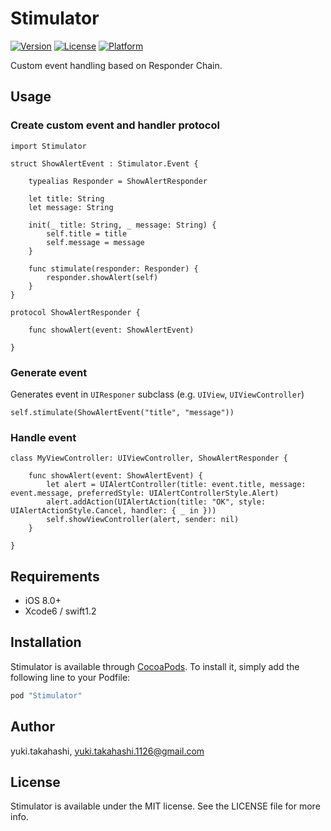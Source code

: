# Stimulator

[![Version](https://img.shields.io/cocoapods/v/Stimulator.svg?style=flat)](http://cocoapods.org/pods/Stimulator)
[![License](https://img.shields.io/cocoapods/l/Stimulator.svg?style=flat)](http://cocoapods.org/pods/Stimulator)
[![Platform](https://img.shields.io/cocoapods/p/Stimulator.svg?style=flat)](http://cocoapods.org/pods/Stimulator)

Custom event handling based on Responder Chain.

## Usage

### Create custom event and handler protocol

```
import Stimulator

struct ShowAlertEvent : Stimulator.Event {

    typealias Responder = ShowAlertResponder

    let title: String
    let message: String

    init(_ title: String, _ message: String) {
        self.title = title
        self.message = message
    }

    func stimulate(responder: Responder) {
        responder.showAlert(self)
    }
}

protocol ShowAlertResponder {

    func showAlert(event: ShowAlertEvent)

}
``` 

### Generate event

Generates event in `UIResponer` subclass (e.g. `UIView`, `UIViewController`)

```
self.stimulate(ShowAlertEvent("title", "message"))
```

### Handle event

```
class MyViewController: UIViewController, ShowAlertResponder {
        
    func showAlert(event: ShowAlertEvent) {
        let alert = UIAlertController(title: event.title, message: event.message, preferredStyle: UIAlertControllerStyle.Alert)
        alert.addAction(UIAlertAction(title: "OK", style: UIAlertActionStyle.Cancel, handler: { _ in }))
        self.showViewController(alert, sender: nil)
    }

}
```

## Requirements

+ iOS 8.0+
+ Xcode6 / swift1.2

## Installation

Stimulator is available through [CocoaPods](http://cocoapods.org). To install
it, simply add the following line to your Podfile:

```ruby
pod "Stimulator"
```

## Author

yuki.takahashi, yuki.takahashi.1126@gmail.com

## License

Stimulator is available under the MIT license. See the LICENSE file for more info.
